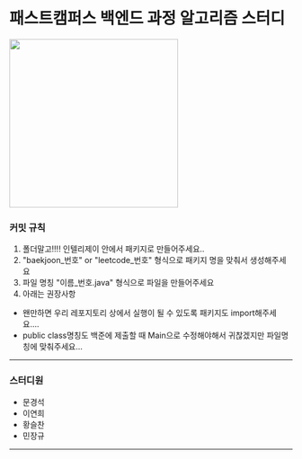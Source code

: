 # 패스트캠퍼스 백엔드 과정 알고리즘 스터디

<img src="https://miro.medium.com/max/1091/1*riWRppNtkZYU1lR3vbInIg.png"  width="300" height="300"/>

### 커밋 규칙
1. 폴더말고!!!! 인텔리제이 안에서 패키지로 만들어주세요..
2. "baekjoon_번호" or "leetcode_번호" 형식으로 패키지 명을 맞춰서 생성해주세요
3. 파일 명칭 "이름_번호.java" 형식으로 파일을 만들어주세요
4. 아래는 권장사항
-    왠만하면 우리 레포지토리 상에서 실행이 될 수 있도록 패키지도 import해주세요....
-    public class명칭도 백준에 제출할 때 Main으로 수정해야해서 귀찮겠지만 파일명칭에 맞춰주세요...
***
### 스터디원
- 문경석
- 이연희
- 황슬찬
- 민장규
***
